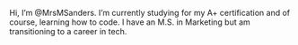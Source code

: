 Hi, I’m @MrsMSanders. I’m currently studying for my A+ certification and of course, learning how to code. I have an M.S. in Marketing but am transitioning to a career in tech. 

<!---
MrsMSanders/MrsMSanders is a ✨ special ✨ repository because its `README.md` (this file) appears on your GitHub profile.
You can click the Preview link to take a look at your changes.
--->
